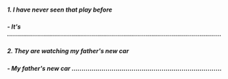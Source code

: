##### 1. I have never seen that play before
##### - It's ...........................................................................................................
##### 2. They are watching my father's new car
##### - My father's new car ...........................................................................
